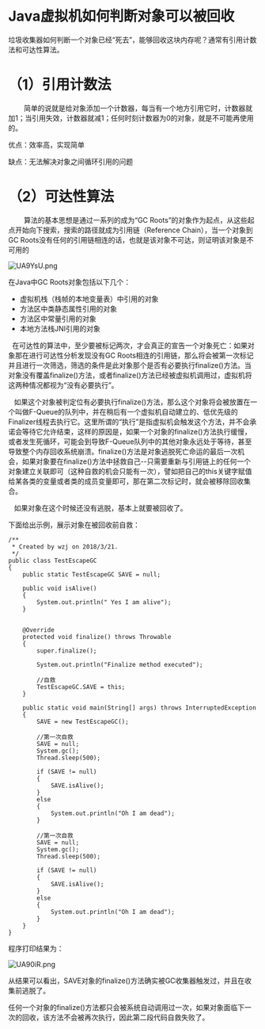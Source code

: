 # Java虚拟机如何判断对象可以被回收
垃圾收集器如何判断一个对象已经“死去”，能够回收这块内存呢？通常有引用计数法和可达性算法。

# （1）引用计数法
        简单的说就是给对象添加一个计数器，每当有一个地方引用它时，计数器就加1；当引用失效，计数器就减1；任何时刻计数器为0的对象，就是不可能再使用的。

优点：效率高，实现简单

缺点：无法解决对象之间循环引用的问题

# （2）可达性算法
        算法的基本思想是通过一系列的成为“GC Roots”的对象作为起点，从这些起点开始向下搜索，搜索的路径就成为引用链（Reference Chain），当一个对象到GC Roots没有任何的引用链相连的话，也就是该对象不可达，则证明该对象是不可用的

![UA9YsU.png](https://s1.ax1x.com/2020/07/07/UA9YsU.png)

在Java中GC Roots对象包括以下几个：

- 虚拟机栈（栈帧的本地变量表）中引用的对象
- 方法区中类静态属性引用的对象
- 方法区中常量引用的对象
- 本地方法栈JNI引用的对象

  在可达性的算法中，至少要被标记两次，才会真正的宣告一个对象死亡：如果对象那在进行可达性分析发现没有GC Roots相连的引用链，那么将会被第一次标记并且进行一次筛选，筛选的条件是此对象那个是否有必要执行finalize()方法。当对象没有覆盖finalize()方法，或者finalize()方法已经被虚拟机调用过，虚拟机将这两种情况都视为“没有必要执行”。

   如果这个对象被判定位有必要执行finalize()方法，那么这个对象将会被放置在一个叫做F-Queue的队列中，并在稍后有一个虚拟机自动建立的、低优先级的Finalizer线程去执行它。这里所谓的“执行”是指虚拟机会触发这个方法，并不会承诺会等待它允许结束，这样的原因是，如果一个对象的finalize()方法执行缓慢，或者发生死循环，可能会到导致F-Queue队列中的其他对象永远处于等待，甚至导致整个内存回收系统崩溃。finalize()方法是对象逃脱死亡命运的最后一次机会，如果对象要在finalize()方法中拯救自己--只需要重新与引用链上的任何一个对象建立关联即可（这种自救的机会只能有一次），譬如把自己的this关键字赋值给某各类的变量或者类的成员变量即可，那在第二次标记时，就会被移除回收集合。

   如果对象在这个时候还没有逃脱，基本上就要被回收了。

下面给出示例，展示对象在被回收前自救：

	/**
	 * Created by wzj on 2018/3/21.
	 */
	public class TestEscapeGC
	{
	    public static TestEscapeGC SAVE = null;
	 
	    public void isAlive()
	    {
	        System.out.println(" Yes I am alive");
	    }
	 
	 
	    @Override
	    protected void finalize() throws Throwable
	    {
	        super.finalize();
	 
	        System.out.println("Finalize method executed");
	 
	        //自救
	        TestEscapeGC.SAVE = this;
	    }
	 
	    public static void main(String[] args) throws InterruptedException
	    {
	        SAVE = new TestEscapeGC();
	 
	        //第一次自救
	        SAVE = null;
	        System.gc();
	        Thread.sleep(500);
	 
	        if (SAVE != null)
	        {
	            SAVE.isAlive();
	        }
	        else
	        {
	            System.out.println("Oh I am dead");
	        }
	 
	        //第一次自救
	        SAVE = null;
	        System.gc();
	        Thread.sleep(500);
	 
	        if (SAVE != null)
	        {
	            SAVE.isAlive();
	        }
	        else
	        {
	            System.out.println("Oh I am dead");
	        }
	    }
	}
程序打印结果为：

![UA90iR.png](https://s1.ax1x.com/2020/07/07/UA90iR.png)

从结果可以看出，SAVE对象的finalize()方法确实被GC收集器触发过，并且在收集前逃脱了。

任何一个对象的finalize()方法都只会被系统自动调用过一次，如果对象面临下一次的回收，该方法不会被再次执行，因此第二段代码自救失败了。